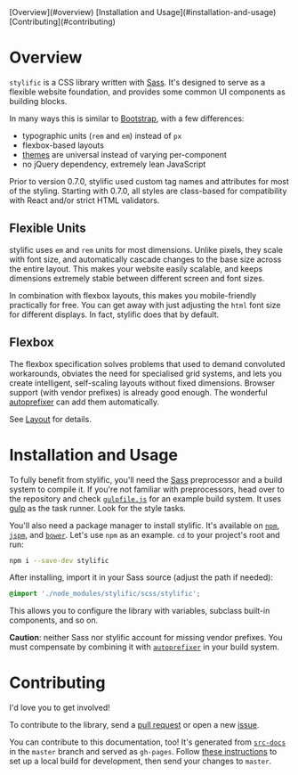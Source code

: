 <!-- TOC -->
<div class="sf-collapse doc-toc theme-text-accent">
  <label class="active theme-accent"></label>
  <div class="sf-collapse-body">
    [Overview](#overview)
    [Installation and Usage](#installation-and-usage)
    [Contributing](#contributing)
  </div>
</div>

# Overview

`stylific` is a CSS library written with [Sass](http://sass-lang.com). It's
designed to serve as a flexible website foundation, and provides some common UI
components as building blocks.

In many ways this is similar to [Bootstrap](http://getbootstrap.com), with a few
differences:
* typographic units (`rem` and `em`) instead of `px`
* flexbox-based layouts
* [themes](themes/) are universal instead of varying per-component
* no jQuery dependency, extremely lean JavaScript

Prior to version 0.7.0, stylific used custom tag names and attributes for most
of the styling. Starting with 0.7.0, all styles are class-based for
compatibility with React and/or strict HTML validators.

## Flexible Units

stylific uses `em` and `rem` units for most dimensions. Unlike pixels, they
scale with font size, and automatically cascade changes to the base size across
the entire layout. This makes your website easily scalable, and keeps dimensions
extremely stable between different screen and font sizes.

In combination with flexbox layouts, this makes you mobile-friendly practically
for free. You can get away with just adjusting the `html` font size for
different displays. In fact, stylific does that by default.

## Flexbox

The flexbox specification solves problems that used to demand convoluted
workarounds, obviates the need for specialised grid systems, and lets you create
intelligent, self-scaling layouts without fixed dimensions. Browser support
(with vendor prefixes) is already good enough. The wonderful
[autoprefixer](https://github.com/postcss/autoprefixer) can add them
automatically.

See [Layout](layout/) for details.

# Installation and Usage

To fully benefit from stylific, you'll need the [Sass](http://sass-lang.com)
preprocessor and a build system to compile it. If you're not familiar with
preprocessors, head over to the repository and check
[`gulpfile.js`](https://github.com/Mitranim/stylific/blob/master/gulpfile.js)
for an example build system. It uses [gulp](http://gulpjs.com) as the task
runner. Look for the style tasks.

You'll also need a package manager to install stylific. It's available on
[`npm`](https://www.npmjs.com), [`jspm`](http://jspm.io), and
[`bower`](http://bower.io). Let's use `npm` as an example. `cd` to your
project's root and run:

```sh
npm i --save-dev stylific
```

After installing, import it in your Sass source (adjust the path if needed):

```scss
@import './node_modules/stylific/scss/stylific';
```

This allows you to configure the library with variables, subclass built-in
components, and so on.

**Caution**: neither Sass nor stylific account for missing vendor prefixes. You
must compensate by combining it with
[`autoprefixer`](https://github.com/postcss/autoprefixer) in your build system.

# Contributing

I'd love you to get involved!

To contribute to the library, send a
[pull request](https://github.com/Mitranim/stylific) or open a new
[issue](https://github.com/Mitranim/stylific/issues).

You can contribute to this documentation, too! It's generated from
[`src-docs`](https://github.com/Mitranim/stylific/tree/master/src-docs) in the
`master` branch and served as `gh-pages`. Follow
[these instructions](https://github.com/Mitranim/stylific/tree/gh-pages) to
set up a local build for development, then send your changes to `master`.
